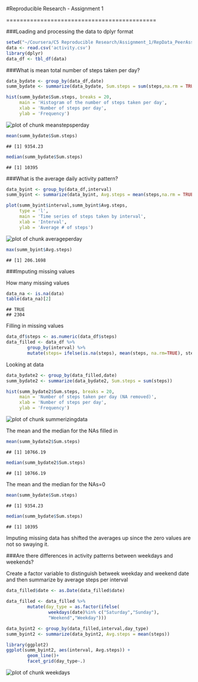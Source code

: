 #Reproducible Research - Assignment 1

============================================

###Loading and processing the data to dplyr format


```r
setwd("~/Coursera/C5 Reproducible Research/Assignment_1/RepData_PeerAssessment1")
data <- read.csv('activity.csv')
library(dplyr)
data_df <- tbl_df(data)
```

###What is mean total number of steps taken per day?


```r
data_bydate <- group_by(data_df,date)
summ_bydate <- summarize(data_bydate, Sum.steps = sum(steps,na.rm = TRUE))

hist(summ_bydate$Sum.steps, breaks = 20,
     main = 'Histogram of the number of steps taken per day',
     xlab = 'Number of steps per day',
     ylab = 'Frequency')
```

![plot of chunk meanstepsperday](figure/meanstepsperday-1.png) 

```r
mean(summ_bydate$Sum.steps)
```

```
## [1] 9354.23
```

```r
median(summ_bydate$Sum.steps)
```

```
## [1] 10395
```

###What is the average daily activity pattern?


```r
data_byint <- group_by(data_df,interval)
summ_byint <- summarize(data_byint, Avg.steps = mean(steps,na.rm = TRUE))

plot(summ_byint$interval,summ_byint$Avg.steps,
     type = 'l',
     main = 'Time series of steps taken by interval',
     xlab = 'Interval',
     ylab = 'Average # of steps')
```

![plot of chunk averageperday](figure/averageperday-1.png) 

```r
max(summ_byint$Avg.steps)
```

```
## [1] 206.1698
```

###Imputing missing values

How many missing values

```r
data_na <- is.na(data)
table(data_na)[2]
```

```
## TRUE 
## 2304
```

Filling in missing values

```r
data_df$steps <- as.numeric(data_df$steps)
data_filled <- data_df %>% 
        group_by(interval) %>% 
        mutate(steps= ifelse(is.na(steps), mean(steps, na.rm=TRUE), steps))
```

Looking at data

```r
data_bydate2 <- group_by(data_filled,date)
summ_bydate2 <- summarize(data_bydate2, Sum.steps = sum(steps))

hist(summ_bydate2$Sum.steps, breaks = 20,
     main = 'Number of steps taken per day (NA removed)',
     xlab = 'Number of steps per day',
     ylab = 'Frequency')
```

![plot of chunk summerizingdata](figure/summerizingdata-1.png) 

The mean and the median for the NAs filled in

```r
mean(summ_bydate2$Sum.steps)
```

```
## [1] 10766.19
```

```r
median(summ_bydate2$Sum.steps)
```

```
## [1] 10766.19
```
The mean and the median for the NAs=0

```r
mean(summ_bydate$Sum.steps)
```

```
## [1] 9354.23
```

```r
median(summ_bydate$Sum.steps)
```

```
## [1] 10395
```
Imputing missing data has shifted the averages up since the zero values are not 
so swaying it. 

###Are there differences in activity patterns between weekdays and weekends?

Create a factor variable to distinguish betweek weekday and weekend date and 
then summarize by average steps per interval

```r
data_filled$date <- as.Date(data_filled$date)
        
data_filled <- data_filled %>% 
        mutate(day_type = as.factor(ifelse(
                weekdays(date)%in% c("Saturday","Sunday"),
                "Weekend","Weekday")))

data_byint2 <- group_by(data_filled,interval,day_type)
summ_byint2 <- summarize(data_byint2, Avg.steps = mean(steps))

library(ggplot2)
ggplot(summ_byint2, aes(interval, Avg.steps)) +
        geom_line()+
        facet_grid(day_type~.)
```

![plot of chunk weekdays](figure/weekdays-1.png) 








